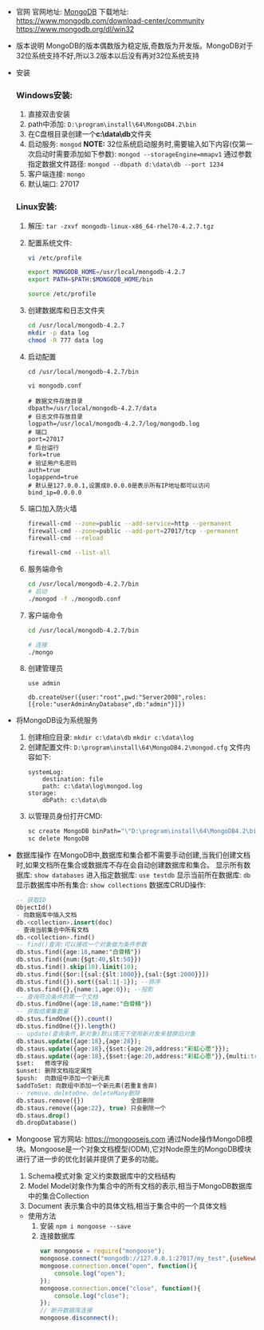 * 官网
  官网地址: [MongoDB]("https://www.mongodb.com" "MongoDB官网")
  下载地址: <https://www.mongodb.com/download-center/community>
                    <https://www.mongodb.org/dl/win32>
  
* 版本说明
  MongoDB的版本偶数版为稳定版,奇数版为开发版。MongoDB对于32位系统支持不好,所以3.2版本以后没有再对32位系统支持
  
* 安装
  
  ### Windows安装: ###
  
  1. 直接双击安装
  2. path中添加: `D:\program\install\64\MongoDB4.2\bin`
  3. 在C盘根目录创建一个**c:\data\db**文件夹
  4. 启动服务: `mongod`
     **NOTE:** 32位系统启动服务时,需要输入如下内容(仅第一次启动时需要添加如下参数):
                  `mongod --storageEngine=mmapv1`
                  通过参数指定数据文件路径:
                  `mongod --dbpath d:\data\db --port 1234`
  5. 客户端连接: `mongo`
  6. 默认端口: 27017
  
  ### Linux安装:
  
  1. 解压: `tar -zxvf mongodb-linux-x86_64-rhel70-4.2.7.tgz`
  
  2. 配置系统文件: 
  
     ```bash
     vi /etc/profile
     
     export MONGODB_HOME=/usr/local/mongodb-4.2.7 
     export PATH=$PATH:$MONGODB_HOME/bin
     
     source /etc/profile
     ```
  
  3. 创建数据库和日志文件夹
  
     ```bash
     cd /usr/local/mongodb-4.2.7
     mkdir -p data log
     chmod -R 777 data log
     ```
  
  4. 启动配置
  
     `cd /usr/local/mongodb-4.2.7/bin`
  
     `vi mongodb.conf`
  
     ```text
     # 数据文件存放目录
     dbpath=/usr/local/mongodb-4.2.7/data
     # 日志文件存放目录
     logpath=/usr/local/mongodb-4.2.7/log/mongodb.log  
     # 端口
     port=27017
     # 后台运行 
     fork=true
     # 验证用户名密码
     auth=true 
     logappend=true
     # 默认是127.0.0.1,设置成0.0.0.0是表示所有IP地址都可以访问
     bind_ip=0.0.0.0
     ```
  
  5. 端口加入防火墙
  
     ```bash
     firewall-cmd --zone=public --add-service=http --permanent
     firewall-cmd --zone=public --add-port=27017/tcp --permanent
     firewall-cmd --reload
     
     firewall-cmd --list-all
     ```
  
  6. 服务端命令
  
     ```bash
     cd /usr/local/mongodb-4.2.7/bin
     # 启动
     ./mongod -f ./mongodb.conf
     ```
  
  7. 客户端命令
  
     ```bash
     cd /usr/local/mongodb-4.2.7/bin
     
     # 连接
     ./mongo
     ```
  
  8. 创建管理员
  
     ```mongodb
     use admin
     
     db.createUser({user:"root",pwd:"Server2008",roles:[{role:"userAdminAnyDatabase",db:"admin"}]})
     ```
  
* 将MongoDB设为系统服务
  1. 创建相应目录: `mkdir c:\data\db` `mkdir c:\data\log`
  2. 创建配置文件: `D:\program\install\64\MongoDB4.2\mongod.cfg`
     文件内容如下:
     ```text
     systemLog:
         destination: file
         path: c:\data\log\mongod.log
     storage:
         dbPath: c:\data\db
     ```
  3. 以管理员身份打开CMD:
     ```cmd
     sc create MongoDB binPath="\"D:\program\install\64\MongoDB4.2\bin\mongod.exe\" --service --config=\"D:\program\install\64\MongoDB4.2\mongod.cfg\"" DisplayName="MongoDB" start="auto"
     sc delete MongoDB
     ```
  
* 数据库操作
  在MongoDB中,数据库和集合都不需要手动创建,当我们创建文档时,如果文档所在集合或数据库不存在会自动创建数据库和集合。
  显示所有数据库: `show databases`
  进入指定数据库: `use testdb`
  显示当前所在数据库: `db`
  显示数据库中所有集合: `show collections`
数据库CRUD操作:
  
  ```sql
  -- 获取ID
  ObjectId()
  - 向数据库中插入文档
  db.<collection>.insert(doc)
  - 查询当前集合中所有文档
  db.<collection>.find()
  -- find()查询:可以接收一个对象做为条件参数
  db.stus.find({age:18,name:"白骨精"})
  db.stus.find({num:{$gt:40,$lt:50}})
  db.stus.find().skip(10).limit(10);
  db.stus.find({$or:[{sal:{$lt:1000}},{sal:{$gt:2000}}])
  db.stus.find({}).sort({sal:1|-1}); --排序
  db.stus.find({},{name:1,age:0}); --投影
  -- 查询符合条件的第一个文档
  db.stus.findOne({age:18,name:"白骨精"})
  -- 获取结果集数量
  db.stus.findOne({}).count()
  db.stus.findOne({}).length()
  -- update(查询条件,新对象)默认情况下使用新对象来替换旧对象
  db.staus.update({age:18},{age:28});
  db.staus.update({age:18},{$set:{age:20,address:"彩虹心愿"}});
  db.staus.update({age:18},{$set:{age:20,address:"彩虹心愿"}},{multi:true});
  $set:   修改字段
  $unset: 删除文档指定属性
  $push:  向数组中添加一个新元素
  $addToSet: 向数组中添加一个新元素(若重复舍弃)
  -- remove、deleteOne、deleteMany删除
  db.staus.remove({})             全部删除
  db.staus.remove({age:22}, true) 只会删除一个
  db.staus.drop()
  db.dropDatabase()
  ```
  
* Mongoose
  官方网站: <https://mongoosejs.com>
  通过Node操作MongoDB模块。Mongoose是一个对象文档模型(ODM),它对Node原生的MongoDB模块进行了进一步的优化封装并提供了更多的功能。
  1. Schema模式对象
     定义约束数据库中的文档结构
  2. Model
     Model对象作为集合中的所有文档的表示,相当于MongoDB数据库中的集合Collection
  3. Document
     表示集合中的具体文档,相当于集合中的一个具体文档
  * 使用方法
    1. 安装 `npm i mongoose --save`
    2. 连接数据库
       ```javascript
       var mongoose = require("mongoose");
       mongoose.connect("mongodb://127.0.0.1:27017/my_test",{useNewUrlParser: true, useUnifiedTopology: true});
       mongoose.connection.once("open", function(){
           console.log("open");
       });
       mongoose.connection.once("close", function(){
           console.log("close");
       });
       // 断开数据库连接
       mongoose.disconnect();
       ```
  
       
  
    
  
    
  
  
  

